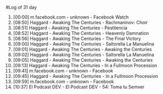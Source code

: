 #Log of 31 day

1. [00:00] m.facebook.com - unknown - Facebook Watch
1. [08:50] Haggard - Awaking The Centuries - Rachmaninov: Choir
1. [08:51] Haggard - Awaking The Centuries - Pestilencia
1. [08:52] Haggard - Awaking The Centuries - Heavenly Damnation
1. [08:56] Haggard - Awaking The Centuries - The Final Victory
1. [09:00] Haggard - Awaking The Centuries - Saltorella La Manuelina
1. [09:01] Haggard - Awaking The Centuries - Awaking the Centuries
1. [09:02] Haggard - Awaking The Centuries - Saltorella La Manuelina
1. [09:05] Haggard - Awaking The Centuries - Awaking the Centuries
1. [09:13] Haggard - Awaking The Centuries - In a Fullmoon Procession
1. [09:41] m.facebook.com - unknown - Facebook
1. [09:45] Haggard - Awaking The Centuries - In a Fullmoon Procession
1. [09:59] m.facebook.com - unknown - Facebook
1. [10:37] El Podcast DEV - El Podcast DEV - 54: Toma tu Semver
